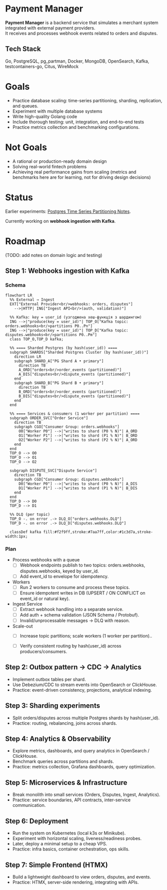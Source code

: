 # Payment Manager

**Payment Manager** is a backend service that simulates a merchant system integrated with external payment providers.  
It receives and processes webhook events related to orders and disputes.

## Tech Stack
Go, PostgreSQL, pg_partman, Docker, MongoDB, OpenSearch, Kafka, testcontainers-go, Citus, WireMock

# Goals

- Practice database scaling: time-series partitioning, sharding, replication, and queues.
- Experiment with multiple database systems
- Write high-quality Golang code
- Include thorough testing: unit, integration, and end-to-end tests
- Practice metrics collection and benchmarking configurations. 


# Not Goals

- A rational or production-ready domain design 
- Solving real-world fintech problems
- Achieving real performance gains from scaling (metrics and benchmarks here are for learning, not for driving design decisions)

# Status
Earlier experiments: [Postgres Time Series Partitioning Notes](./Postgres%20Time%20Series%20Partitioning%20Notes.md).

Currently working on **webhook ingestion with Kafka**.

# Roadmap

(TODO: add notes on domain logic and testing)

## Step 1: Webhooks ingestion with Kafka

### Schema

```mermaid
flowchart LR
  %% External → Ingest
  EXT["External Provider<br/>webhooks: orders, disputes"]
    -->|HTTP| ING["Ingest API<br/>(auth, validation)"]

  %% Kafka: key = user_id (узгоджена хеш-функція з шардингом)
  ING -->|"produce(key = user_id)"| TOP_O["Kafka topic: orders.webhooks<br/>partitions P0..Pn"]
  ING -->|"produce(key = user_id)"| TOP_D["Kafka topic: disputes.webhooks<br/>partitions P0..Pm"]
  class TOP_O,TOP_D kafka;

  %% ==== Sharded Postgres (by hash(user_id)) ====
  subgraph SHARDS["Sharded Postgres Cluster (by hash(user_id))"]
    direction LR
    subgraph SHARD_A["PG Shard A • primary"]
      direction TB
      A_ORD["orders<br/>order_events (partitioned)"]
      A_DIS["disputes<br/>dispute_events (partitioned)"]
    end
    subgraph SHARD_B["PG Shard B • primary"]
      direction TB
      B_ORD["orders<br/>order_events (partitioned)"]
      B_DIS["disputes<br/>dispute_events (partitioned)"]
    end
  end

  %% ==== Services & consumers (1 worker per partition) ====
  subgraph ORDER_SVC["Order Service"]
    direction TB
    subgraph CGO["Consumer Group: orders.webhooks"]
      O0["Worker P0"] -->|"writes to shard (P0 % N)"| A_ORD
      O1["Worker P1"] -->|"writes to shard (P1 % N)"| B_ORD
      O2["Worker P2"] -->|"writes to shard (P2 % N)"| A_ORD
    end
  end
  TOP_O --> O0
  TOP_O --> O1
  TOP_O --> O2

  subgraph DISPUTE_SVC["Dispute Service"]
    direction TB
    subgraph CGD["Consumer Group: disputes.webhooks"]
      D0["Worker P0"] -->|"writes to shard (P0 % N)"| A_DIS
      D1["Worker P1"] -->|"writes to shard (P1 % N)"| B_DIS
    end
  end
  TOP_D --> D0
  TOP_D --> D1

  %% DLQ (per topic)
  TOP_O -. on error .-> DLQ_O["orders.webhooks.DLQ"]
  TOP_D -. on error .-> DLQ_D["disputes.webhooks.DLQ"]

  classDef kafka fill:#f2f9ff,stroke:#7aa7ff,color:#1c3d7a,stroke-width:1px;

```


### Plan

- Process webhooks with a queue
  - [ ] Webhook endpoints publish to two topics: orders.webhooks, disputes.webhooks, keyed by user_id.
  - [ ] Add event_id to envelope for idempotency.
- Workers
  - [ ] Run 2 workers to consume and process these topics.
  - [ ] Ensure idempotent writes in DB (UPSERT / ON CONFLICT on event_id or natural key).
- Ingest Service 
   - [ ] Extract webhook handling into a separate service.
   - [ ] Add auth + schema validation (JSON Schema / Protobuf).
   - [ ] Invalid/unprocessable messages → DLQ with reason.
- Scale-out
   - [ ] Increase topic partitions; scale workers (1 worker per partition)..
   - [ ] Verify consistent routing by hash(user_id) across producers/consumers.


## Step 2: Outbox pattern → CDC → Analytics
- Implement outbox tables per shard.
- Use Debezium/CDC to stream events into OpenSearch or ClickHouse.
- Practice: event-driven consistency, projections, analytical indexing.


## Step 3: Sharding experiments
- Split orders/disputes across multiple Postgres shards by hash(user_id).
- Practice: routing, rebalancing, joins across shards.

## Step 4: Analytics & Observability
- Explore metrics, dashboards, and query analytics in OpenSearch / ClickHouse.
- Benchmark queries across partitions and shards.
- Practice: metrics collection, Grafana dashboards, query optimization.

## Step 5: Microservices & Infrastructure
- Break monolith into small services (Orders, Disputes, Ingest, Analytics).
- Practice: service boundaries, API contracts, inter-service communication.

## Step 6: Deployment
- Run the system on Kubernetes (local k3s or Minikube).
- Experiment with horizontal scaling, liveness/readiness probes.
- Later, deploy a minimal setup to a cheap VPS.
- Practice: infra basics, container orchestration, ops skills.


## Step 7: Simple Frontend (HTMX)
- Build a lightweight dashboard to view orders, disputes, and events.
- Practice: HTMX, server-side rendering, integrating with APIs.